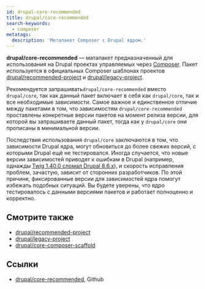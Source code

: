 ```yaml
---
id: drupal-core-recommended
title: drupal/core-recommended
search-keywords:
  - composer
metatags:
  description: 'Метапакет Composer с Drupal ядром.'
---
```


**drupal/core-recommended** — матапакет предназначенный для использования на Drupal проектах управляемых через [Composer](composer.md). Пакет используется в официальных Composer шаблонах проектов [drupal/recommended-project](drupal-recommended-project.md) и [drupal/legacy-project](drupal-legacy-project.md).

Рекомендуется запрашивать`drupal/core-recommended` вместо `drupal/core`, так как данный пакет включает в себя как `drupal/core`, так и все необходимые зависимости. Самое важное и единственное отличие между пакетами в том, что зависимостям `drupal/core-recommended` проставлены конкретные версии пакетов на момент релиза версии, для которой вы запрашиваете данный пакет, тогда как у `drupal/core` они прописаны в минимальной версии.

Последствия использования `drupal/core` заключаются в том, что зависимости Drupal ядра, могут обновиться до более свежих версий, с которыми Drupal ещё не тестировался. Иногда случается, что новые версии зависимостей приводят к ошибкам в Drupal (например, однажды [Twig 1.40.0 сломал Drupal 8.6.x](https://github.com/twigphp/Twig/issues/2990)), и скорость исправления проблем, зачастую, зависит от сторонних разработчиков. По этой причине, фиксированные версии для зависимостей ядра помогут избежать подобных ситуаций. Вы будете уверены, что ядро тестировалось с данными версиями пакетов и работает полноценно и корректно.

## Смотрите также

- [drupal/recommended-project](drupal-recommended-project.md)
- [drupal/legacy-project](drupal-legacy-project.md)
- [drupal/core-composer-scaffold](drupal-core-composer-scaffold.md)

## Ссылки

- [drupal/core-recommended](https://github.com/drupal/core-recommended), Github
